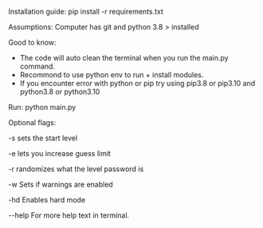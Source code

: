 
Installation guide:
pip install -r requirements.txt


Assumptions:
Computer has git and python 3.8 > installed

Good to know:
- The code will auto clean the terminal when you run the main.py command.
- Recommond to use python env to run + install modules.  
- If you encounter error with python or pip try using pip3.8 or pip3.10 
    and python3.8 or python3.10

Run:
python main.py

Optional flags:

-s sets the start level

-e lets you increase guess limit

-r randomizes what the level password is

-w Sets if warnings are enabled

-hd Enables hard mode 

--help For more help text in terminal. 
